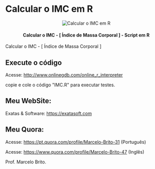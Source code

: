 # Calcular o IMC em R

<p align="center">
<img src="https://repository-images.githubusercontent.com/630475528/225ebb01-7f79-4ece-82c6-2f5232f4cd85" alt="Calcular o IMC em R"/>
<p/>
<h4 align="center">Calcular o IMC - [ Índice de Massa Corporal ] - Script em R</h4>

Calcular o IMC - [ Índice de Massa Corporal ] 

## Execute o código

Acesse: http://www.onlinegdb.com/online_r_interpreter

copie e cole o código "IMC.R" para executar testes.

## Meu WebSite:
Exatas & Software: https://exatasoft.com

## Meu Quora:
Acesse: https://pt.quora.com/profile/Marcelo-Brito-31 (Português)

Acesse: https://www.quora.com/profile/Marcelo-Brito-47 (Inglês)

Prof. Marcelo Brito.
